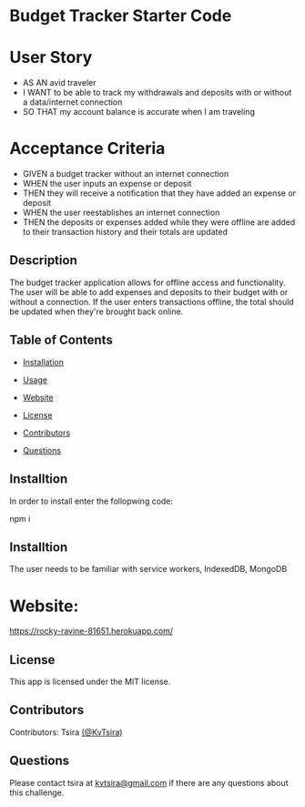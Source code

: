 # Budget Tracker Starter Code

# User Story
* AS AN avid traveler
* I WANT to be able to track my withdrawals and deposits with or without a data/internet connection
* SO THAT my account balance is accurate when I am traveling 

# Acceptance Criteria
* GIVEN a budget tracker without an internet connection
* WHEN the user inputs an expense or deposit
* THEN they will receive a notification that they have added an expense or deposit
* WHEN the user reestablishes an internet connection
* THEN the deposits or expenses added while they were offline are added to their transaction history and their totals are updated


 ## Description

The budget tracker application allows for offline access and functionality. The user will be able to add expenses and deposits to their budget with or without a connection. If the user enters transactions offline, the total should be updated when they're brought back online.

## Table of Contents

  * [Installation](#installation)

  * [Usage](#usage)
 
  * [Website](#website)
 
  * [License](#license)

  * [Contributors](#contributors)

  * [Questions](#questions)


  ## Installtion
 In order to install enter the follopwing code:
 
 npm i

## Installtion

 The user needs to be familiar with service workers, IndexedDB, MongoDB
  

 # Website:
 https://rocky-ravine-81651.herokuapp.com/
 


  ## License
  This app is licensed under the MIT license.

  ## Contributors
  Contributors: Tsira [(@KvTsira)](https://github.com/KvTsira)

  ## Questions 
  Please contact tsira at kvtsira@gmail.com if there are any questions about this challenge. 
